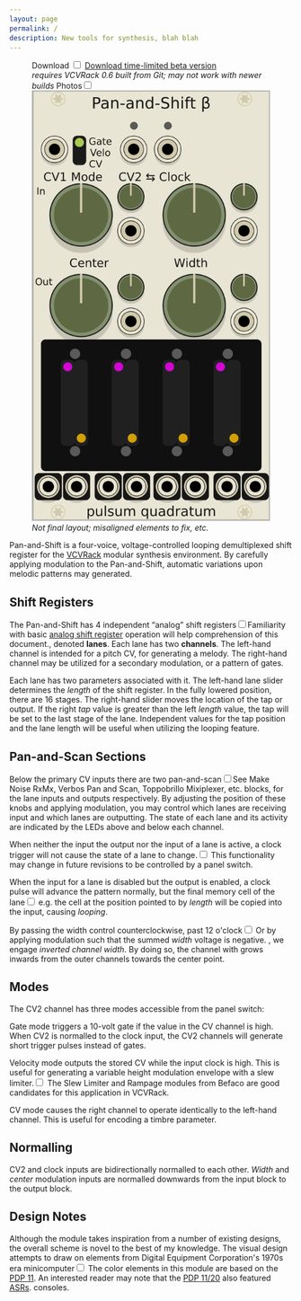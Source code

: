 ```yaml
---
layout: page
permalink: /
description: New tools for synthesis, blah blah
---
```

<figure>
  <label for="mn-download" class="margin-toggle">Download</label>
  <input type="checkbox" id="mn-download" class="margin-toggle">
  <span class="marginnote">
  <a href="https://github.com/bongozone/bongozone.github.io/releases">Download time-limited beta version</a><br>
  <em class="danger">requires VCVRack 0.6 built from Git; may not work with newer builds</em>
  </span>
  <label for="mn-exports-imports" class="margin-toggle">Photos</label><input type="checkbox" id="mn-exports-imports" class="margin-toggle"><span class="marginnote">
  <img src="images/pan-and-shift-beta-1.png" alt="Pan-and-shift β 1">
  <br>
  <em>Not final layout; misaligned elements to fix, etc.</em>
  </span>
</figure>
<p>
<span class="newthought">Pan-and-Shift</span> is a four-voice, voltage-controlled
looping demultiplexed shift register for the <a href="http://www.vcvrack.com/">VCVRack</a> modular synthesis environment.
By carefully applying modulation to the Pan-and-Shift, automatic variations upon
melodic patterns may generated.
</p>

## Shift Registers

The Pan-and-Shift has 4 independent “analog” shift
 registers<label for="sn-asr" class="margin-toggle sidenote-number"></label><input type="checkbox" id="sn-asr" class="margin-toggle"><span class="sidenote">Familiarity with basic <a href="https://sites.google.com/site/westcoastsynthesis/asr">analog shift register</a> operation will help comprehension of this document.</span>,
 denoted <strong>lanes</strong>. Each lane
has two <strong>channels</strong>. The left-hand channel is intended for a pitch CV, for generating a melody.
The right-hand channel may be utilized for a secondary modulation, or a pattern of gates.

Each lane has two parameters associated with it. The left-hand lane slider determines
the <em>length</em> of the shift register. In the fully lowered position, there are 16
stages. The right-hand slider moves the location of the tap or output. If the right <em>tap</em>
value is greater than the left <em>length</em> value, the tap will be set to the last stage
of the lane. Independent values for the tap position and the lane length will be
useful when utilizing the looping feature.

## Pan-and-Scan Sections

Below the primary CV inputs there are two pan-and-scan<label for="sn-ps" class="margin-toggle sidenote-number"></label><input type="checkbox" id="sn-ps" class="margin-toggle"><span class="sidenote">See Make Noise RxMx, Verbos Pan and Scan, Toppobrillo Mixiplexer, etc.</span>
blocks, for the lane inputs and outputs respectively. By adjusting the position of these knobs and applying
modulation, you may control which lanes are receiving input and which lanes are outputting.
The state of each lane and its activity are indicated by the LEDs above and below each channel.

When neither the input the output nor the input of a lane is active, a clock trigger
will not cause the state of a lane to change.<label for="sn-muted" class="margin-toggle sidenote-number"></label><input type="checkbox" id="sn-muted" class="margin-toggle"><span class="sidenote">
  This functionality may change in future revisions to be controlled by a panel switch.
</span>

When the input for a lane is disabled but the output is enabled, a clock pulse
will advance the pattern normally, but the final memory cell of the lane<label for="sn-looping" class="margin-toggle sidenote-number"></label><input type="checkbox" id="sn-looping" class="margin-toggle"><span class="sidenote">
e.g. the cell at the position pointed to by <em>length</em>
</span> will be
copied into the input, causing <em>looping</em>.

By passing the width control counterclockwise, past 12 o'clock<label for="sn-neg" class="margin-toggle sidenote-number"></label><input type="checkbox" id="sn-neg" class="margin-toggle"><span class="sidenote">
  Or by applying modulation such that the summed <em>width</em> voltage is negative.
</span>,
we engage <em>inverted channel width</em>. By doing so, the channel with grows inwards from
the outer channels towards the center point.

## Modes

The CV2 channel has three modes accessible from the panel switch:

<span class="newthought">Gate</span> mode triggers a 10-volt gate if the value
in the CV channel is high. When CV2 is normalled to the clock input, the CV2 channels
will generate short trigger pulses instead of gates.

<span class="newthought">Velocity</span> mode outputs the stored CV while the
input clock is high. This is useful for generating a variable height modulation
envelope with a slew limiter.<label for="sn-befaco" class="margin-toggle sidenote-number"></label><input type="checkbox" id="sn-befaco" class="margin-toggle"><span class="sidenote">
    The Slew Limiter and Rampage modules from Befaco are good candidates for this application in VCVRack.
</span>

<span class="newthought">CV</span> mode causes the right channel to operate identically
to the left-hand channel. This is useful for encoding a timbre parameter.

## Normalling

CV2 and clock inputs are bidirectionally normalled to each other.
<em>Width</em> and <em>center</em> modulation inputs are normalled downwards
from the input block to the output block.

## Design Notes

Although the module takes inspiration from a number of existing designs, the overall
scheme is novel to the best of my knowledge. The visual design attempts to draw on
 elements from Digital Equipment Corporation's 1970s era minicomputer<label for="sn-dec" class="margin-toggle sidenote-number"></label><input type="checkbox" id="sn-dec" class="margin-toggle"><span class="sidenote">
  The color elements in this module are based on the <a href="https://en.wikipedia.org/wiki/PDP-11">PDP 11</a>.
  An interested reader may note that the <a href="http://gunkies.org/wiki/PDP-11/20">PDP 11/20</a> also featured <a href="http://gunkies.org/wiki/ASR33">ASRs</a>.
 </span>
 consoles.

<!--
<ul>
  {% for post in site.posts %}
    <li>
      <a href="{{ post.url }}">{{ post.title }}</a>
      <span class="date">({{ post.date | date_to_string }})</span>
      {{ post.content}}
    </li>
  {% endfor %}
</ul>
-->

